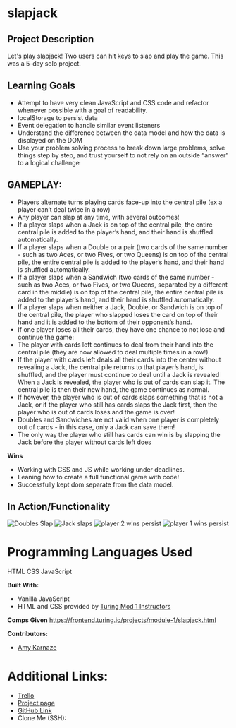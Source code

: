 # slapjack

## Project Description ##

Let's play slapjack! Two users can hit keys to slap and play the game.
This was a 5-day solo project.

## Learning Goals ##

* Attempt to have very clean JavaScript and CSS code and refactor whenever possible with a goal of readability.
* localStorage to persist data
* Event delegation to handle similar event listeners
* Understand the difference between the data model and how the data is displayed on the DOM
* Use your problem solving process to break down large problems, solve things step by step, and trust yourself to not rely on an outside “answer” to a logical challenge

## GAMEPLAY: ##

* Players alternate turns playing cards face-up into the central pile (ex a player can’t deal twice in a row)
* Any player can slap at any time, with several outcomes!
* If a player slaps when a Jack is on top of the central pile, the entire central pile is added to the player’s hand, and their hand is shuffled automatically.
* If a player slaps when a Double or a pair (two cards of the same number - such as two Aces, or two Fives, or two Queens) is on top of the central pile, the entire central pile is added to the player’s hand, and their hand is shuffled automatically.
* If a player slaps when a Sandwich (two cards of the same number - such as two Aces, or two Fives, or two Queens, separated by a different card in the middle) is on top of the central pile, the entire central pile is added to the player’s hand, and their hand is shuffled automatically.
* If a player slaps when neither a Jack, Double, or Sandwich is on top of the central pile, the player who slapped loses the card on top of their hand and it is added to the bottom of their opponent’s hand.
* If one player loses all their cards, they have one chance to not lose and continue the game:
* The player with cards left continues to deal from their hand into the central pile (they are now allowed to deal multiple times in a row!)
* If the player with cards left deals all their cards into the center without revealing a Jack, the central pile returns to that player’s hand, is shuffled, and the player must continue to deal until a Jack is revealed
When a Jack is revealed, the player who is out of cards can slap it. The central pile is then their new hand, the game continues as normal.
* If however, the player who is out of cards slaps something that is not a Jack, or if the player who still has cards slaps the Jack first, then the player who is out of cards loses and the game is over!
* Doubles and Sandwiches are not valid when one player is completely out of cards - in this case, only a Jack can save them!
* The only way the player who still has cards can win is by slapping the Jack before the player without cards left does

**Wins**

* Working with CSS and JS while working under deadlines.
* Leaning how to create a full functional game with code!
* Successfully kept dom separate from the data model.

## In Action/Functionality ##

![Doubles Slap](https://giphy.com/gifs/LRN9o5icA7OBqm4oR0/html5)
![Jack slaps](https://giphy.com/gifs/ln25t3aeFXYplpnNMW/html5)
![player 2 wins persist](https://giphy.com/gifs/ln25t3aeFXYplpnNMW/html5)
![player 1 wins persist](https://giphy.com/gifs/iFt6kQRiTi5K8TYjFU/html5)


# Programming Languages Used #

HTML
CSS
JavaScript

**Built With:**
* Vanilla JavaScript
* HTML and CSS provided by [Turing Mod 1 Instructors](https://github.com/letakeane)

**Comps Given**
https://frontend.turing.io/projects/module-1/slapjack.html

**Contributors:**

* [Amy Karnaze](https://github.com/amykarnaze)

# Additional Links: #

* [Trello](https://trello.com/b/ozTkoP24/slapjack)
* [Project page]()
* [GitHub Link](https://github.com/amykarnaze/slapjack)
* Clone Me (SSH):
